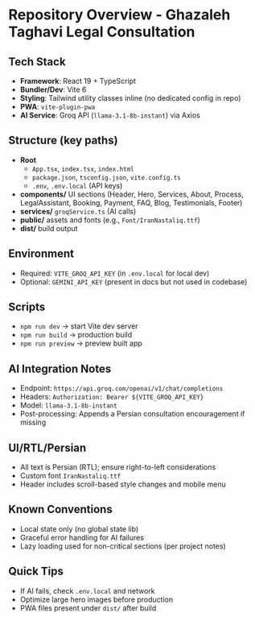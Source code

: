 # Repository Overview - Ghazaleh Taghavi Legal Consultation

## Tech Stack
- **Framework**: React 19 + TypeScript
- **Bundler/Dev**: Vite 6
- **Styling**: Tailwind utility classes inline (no dedicated config in repo)
- **PWA**: `vite-plugin-pwa`
- **AI Service**: Groq API (`llama-3.1-8b-instant`) via Axios

## Structure (key paths)
- **Root**
  - `App.tsx`, `index.tsx`, `index.html`
  - `package.json`, `tsconfig.json`, `vite.config.ts`
  - `.env`, `.env.local` (API keys)
- **components/** UI sections (Header, Hero, Services, About, Process, LegalAssistant, Booking, Payment, FAQ, Blog, Testimonials, Footer)
- **services/** `groqService.ts` (AI calls)
- **public/** assets and fonts (e.g., `Font/IranNastaliq.ttf`)
- **dist/** build output

## Environment
- Required: `VITE_GROQ_API_KEY` (in `.env.local` for local dev)
- Optional: `GEMINI_API_KEY` (present in docs but not used in codebase)

## Scripts
- `npm run dev` → start Vite dev server
- `npm run build` → production build
- `npm run preview` → preview built app

## AI Integration Notes
- Endpoint: `https://api.groq.com/openai/v1/chat/completions`
- Headers: `Authorization: Bearer ${VITE_GROQ_API_KEY}`
- Model: `llama-3.1-8b-instant`
- Post-processing: Appends a Persian consultation encouragement if missing

## UI/RTL/Persian
- All text is Persian (RTL); ensure right-to-left considerations
- Custom font `IranNastaliq.ttf`
- Header includes scroll-based style changes and mobile menu

## Known Conventions
- Local state only (no global state lib)
- Graceful error handling for AI failures
- Lazy loading used for non-critical sections (per project notes)

## Quick Tips
- If AI fails, check `.env.local` and network
- Optimize large hero images before production
- PWA files present under `dist/` after build